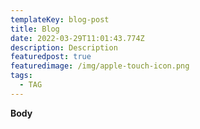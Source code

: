 ```yaml
---
templateKey: blog-post
title: Blog
date: 2022-03-29T11:01:43.774Z
description: Description
featuredpost: true
featuredimage: /img/apple-touch-icon.png
tags:
  - TAG
---
```

**Body**
